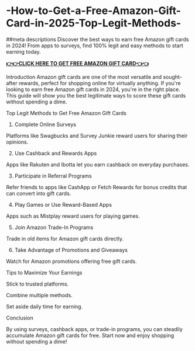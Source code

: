 # -How-to-Get-a-Free-Amazon-Gift-Card-in-2025-Top-Legit-Methods-
##meta descriptions
Discover the best ways to earn free Amazon gift cards in 2024! From apps to surveys, find 100% legit and easy methods to start earning today.

**[👉👉CLICK HERE TO GET FREE AMAZON GIFT CARD👈👈](https://myusoffer.xyz/all-gift-card-2/)**

Introduction
Amazon gift cards are one of the most versatile and sought-after rewards, perfect for shopping online for virtually anything. If you're looking to earn free Amazon gift cards in 2024, you're in the right place. This guide will show you the best legitimate ways to score these gift cards without spending a dime.

Top Legit Methods to Get Free Amazon Gift Cards

1. Complete Online Surveys

Platforms like Swagbucks and Survey Junkie reward users for sharing their opinions.

2. Use Cashback and Rewards Apps

Apps like Rakuten and Ibotta let you earn cashback on everyday purchases.

3. Participate in Referral Programs

Refer friends to apps like CashApp or Fetch Rewards for bonus credits that can convert into gift cards.

4. Play Games or Use Reward-Based Apps

Apps such as Mistplay reward users for playing games.

5. Join Amazon Trade-In Programs

Trade in old items for Amazon gift cards directly.

6. Take Advantage of Promotions and Giveaways

Watch for Amazon promotions offering free gift cards.

Tips to Maximize Your Earnings

Stick to trusted platforms.

Combine multiple methods.

Set aside daily time for earning.

Conclusion

By using surveys, cashback apps, or trade-in programs, you can steadily accumulate Amazon gift cards for free. Start now and enjoy shopping without spending a dime!
